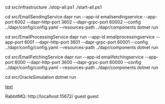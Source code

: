 cd src/infrastructure
./stop-all.ps1
./start-all.ps1

cd src/EmailSendingService
dapr run --app-id emailsendingservice --app-port 6002 --dapr-http-port 3602 --dapr-grpc-port 60002 --config ../dapr/config/config.yaml --resources-path ../dapr/components dotnet run

cd src/EmailProcessingService
dapr run --app-id emailprocessingservice --app-port 6001 --dapr-http-port 3601 --dapr-grpc-port 60001 --config ../dapr/config/config.yaml --resources-path ../dapr/components dotnet run

cd src/EmailFetchingService
dapr run --app-id emailfetchingservice --app-port 6000 --dapr-http-port 3600 --dapr-grpc-port 60000 --config ../dapr/config/config.yaml --resources-path ../dapr/components dotnet run

cd src/OracleSimulation
dotnet run

[text](http://localhost:4000)

RabbitMQ:
http://localhost:15672/
guest
guest
